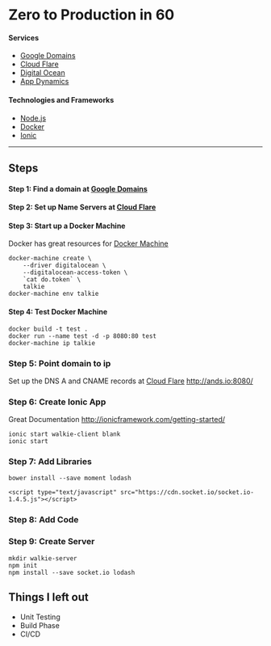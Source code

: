 # Zero to Production in 60

#### Services

- [Google Domains](https://domains.google.com/registrar#sp&chp=sp)
- [Cloud Flare](https://www.cloudflare.com)
- [Digital Ocean](https://www.digitalocean.com/)
- [App Dynamics](https://www.appdynamics.com)

#### Technologies and Frameworks

- [Node.js](https://nodejs.org/en/)
- [Docker](https://docs.docker.com/)
- [Ionic](ionicframework.com)
___

## Steps

#### Step 1: Find a domain at [Google Domains](https://domains.google.com/registrar#sp&chp=sp)

#### Step 2: Set up Name Servers at [Cloud Flare](https://www.cloudflare.com)

#### Step 3: Start up a Docker Machine
Docker has great resources for [Docker Machine](https://docs.docker.com/machine/get-started-cloud/)

    docker-machine create \
        --driver digitalocean \
        --digitalocean-access-token \
        `cat do.token` \
        talkie
    docker-machine env talkie

#### Step 4: Test Docker Machine

    docker build -t test .
    docker run --name test -d -p 8080:80 test
    docker-machine ip talkie

### Step 5: Point domain to ip
Set up the DNS A and CNAME records at [Cloud Flare](https://www.cloudflare.com)
    http://ands.io:8080/

### Step 6: Create Ionic App
Great Documentation <http://ionicframework.com/getting-started/>

    ionic start walkie-client blank
    ionic start

### Step 7: Add Libraries

    bower install --save moment lodash

    <script type="text/javascript" src="https://cdn.socket.io/socket.io-1.4.5.js"></script>

### Step 8: Add Code

### Step 9: Create Server

    mkdir walkie-server
    npm init
    npm install --save socket.io lodash

## Things I left out
- Unit Testing
- Build Phase
- CI/CD
